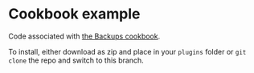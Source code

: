 # Cookbook example

Code associated with [the Backups cookbook](https://www.notion.so/Cookbook-Backups-plugin-b308c07aa0d54d98a13cd2f520f713b2).

To install, either download as zip and place in your `plugins` folder or `git clone` the repo and switch to this branch.
